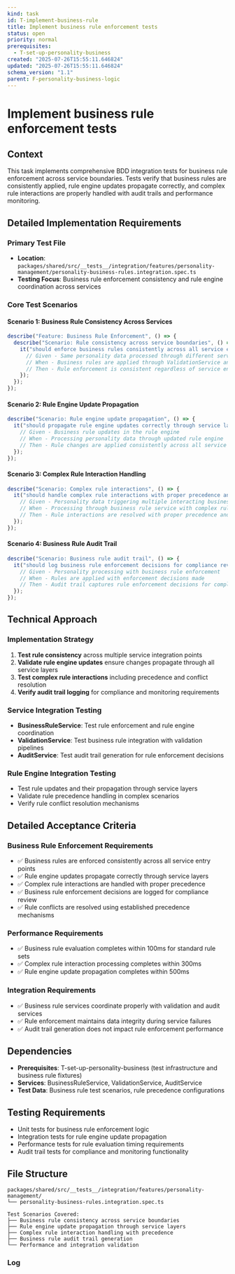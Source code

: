 ```yaml
---
kind: task
id: T-implement-business-rule
title: Implement business rule enforcement tests
status: open
priority: normal
prerequisites:
  - T-set-up-personality-business
created: "2025-07-26T15:55:11.646824"
updated: "2025-07-26T15:55:11.646824"
schema_version: "1.1"
parent: F-personality-business-logic
---
```


# Implement business rule enforcement tests

## Context

This task implements comprehensive BDD integration tests for business rule enforcement across service boundaries. Tests verify that business rules are consistently applied, rule engine updates propagate correctly, and complex rule interactions are properly handled with audit trails and performance monitoring.

## Detailed Implementation Requirements

### Primary Test File

- **Location**: `packages/shared/src/__tests__/integration/features/personality-management/personality-business-rules.integration.spec.ts`
- **Testing Focus**: Business rule enforcement consistency and rule engine coordination across services

### Core Test Scenarios

#### Scenario 1: Business Rule Consistency Across Services

```typescript
describe("Feature: Business Rule Enforcement", () => {
  describe("Scenario: Rule consistency across service boundaries", () => {
    it("should enforce business rules consistently across all service entry points", async () => {
      // Given - Same personality data processed through different service entry points
      // When - Business rules are applied through ValidationService and BusinessRuleService
      // Then - Rule enforcement is consistent regardless of service entry point
    });
  });
});
```

#### Scenario 2: Rule Engine Update Propagation

```typescript
describe("Scenario: Rule engine update propagation", () => {
  it("should propagate rule engine updates correctly through service layers", async () => {
    // Given - Business rule updates in the rule engine
    // When - Processing personality data through updated rule engine
    // Then - Rule changes are applied consistently across all service operations
  });
});
```

#### Scenario 3: Complex Rule Interaction Handling

```typescript
describe("Scenario: Complex rule interactions", () => {
  it("should handle complex rule interactions with proper precedence and resolution", async () => {
    // Given - Personality data triggering multiple interacting business rules
    // When - Processing through business rule service with complex rule sets
    // Then - Rule interactions are resolved with proper precedence and conflict resolution
  });
});
```

#### Scenario 4: Business Rule Audit Trail

```typescript
describe("Scenario: Business rule audit trail", () => {
  it("should log business rule enforcement decisions for compliance review", async () => {
    // Given - Personality processing with business rule enforcement
    // When - Rules are applied with enforcement decisions made
    // Then - Audit trail captures rule enforcement decisions for compliance review
  });
});
```

## Technical Approach

### Implementation Strategy

1. **Test rule consistency** across multiple service integration points
2. **Validate rule engine updates** ensure changes propagate through all service layers
3. **Test complex rule interactions** including precedence and conflict resolution
4. **Verify audit trail logging** for compliance and monitoring requirements

### Service Integration Testing

- **BusinessRuleService**: Test rule enforcement and rule engine coordination
- **ValidationService**: Test business rule integration with validation pipelines
- **AuditService**: Test audit trail generation for rule enforcement decisions

### Rule Engine Integration Testing

- Test rule updates and their propagation through service layers
- Validate rule precedence handling in complex scenarios
- Verify rule conflict resolution mechanisms

## Detailed Acceptance Criteria

### Business Rule Enforcement Requirements

- ✅ Business rules are enforced consistently across all service entry points
- ✅ Rule engine updates propagate correctly through service layers
- ✅ Complex rule interactions are handled with proper precedence
- ✅ Business rule enforcement decisions are logged for compliance review
- ✅ Rule conflicts are resolved using established precedence mechanisms

### Performance Requirements

- ✅ Business rule evaluation completes within 100ms for standard rule sets
- ✅ Complex rule interaction processing completes within 300ms
- ✅ Rule engine update propagation completes within 500ms

### Integration Requirements

- ✅ Business rule services coordinate properly with validation and audit services
- ✅ Rule enforcement maintains data integrity during service failures
- ✅ Audit trail generation does not impact rule enforcement performance

## Dependencies

- **Prerequisites**: T-set-up-personality-business (test infrastructure and business rule fixtures)
- **Services**: BusinessRuleService, ValidationService, AuditService
- **Test Data**: Business rule test scenarios, rule precedence configurations

## Testing Requirements

- Unit tests for business rule enforcement logic
- Integration tests for rule engine update propagation
- Performance tests for rule evaluation timing requirements
- Audit trail tests for compliance and monitoring functionality

## File Structure

```
packages/shared/src/__tests__/integration/features/personality-management/
└── personality-business-rules.integration.spec.ts

Test Scenarios Covered:
├── Business rule consistency across service boundaries
├── Rule engine update propagation through service layers
├── Complex rule interaction handling with precedence
├── Business rule audit trail generation
└── Performance and integration validation
```

### Log

